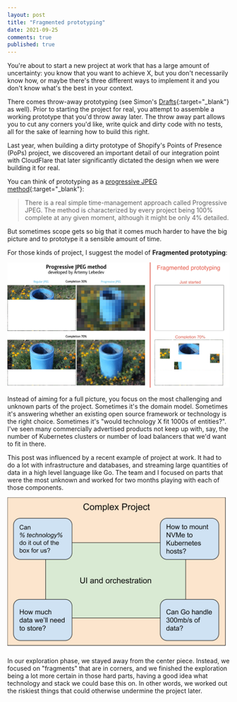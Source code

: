 ```yaml
---
layout: post
title: "Fragmented prototyping"
date: 2021-09-25
comments: true
published: true
---
```


You're about to start a new project at work that has a large amount of uncertainty: you know that you want to achieve X, but you don't necessarily know how, or maybe there's three different ways to implement it and you don't know what's the best in your context.

There comes throw-away prototyping (see Simon's [Drafts](https://sirupsen.com/drafts/){:target="\_blank"} as well). Prior to starting the project for real, you attempt to assemble a working prototype that you'd throw away later. The throw away part allows you to cut any corners you'd like, write quick and dirty code with no tests, all for the sake of learning how to build this right.

Last year, when building a dirty prototype of Shopify's Points of Presence (PoPs) project, we discovered an important detail of our integration point with CloudFlare that later significantly dictated the design when we were building it for real.

You can think of prototyping as a [progressive JPEG method](https://www.artlebedev.com/mandership/167/){:target="\_blank"}:

> There is a real simple time-management approach called Progressive JPEG. The method is characterized by every project being 100% complete at any given moment, although it might be only 4% detailed.

But sometimes scope gets so big that it comes much harder to have the big picture and to prototype it a sensible amount of time.

For those kinds of project, I suggest the model of **Fragmented prototyping**:

<img src="/assets/post-images/progressive-jpeg-kirs.jpg" class="px-5" />

Instead of aiming for a full picture, you focus on the most challenging and unknown parts of the project.  Sometimes it's the domain model. Sometimes it's answering whether an existing open source framework or technology is the right choice. Sometimes it's "would technology X fit 1000s of entities?". I've seen many commercially advertised products not keep up with, say, the number of Kubernetes clusters or number of load balancers that we'd want to fit in there.

This post was influenced by a recent example of project at work. It had to do a lot with infrastructure and databases, and streaming large quantities of data in a high level language like Go. The team and I focused on parts that were the most unknown and worked for two months playing with each of those components.

<img src="/assets/post-images/fragmented-prototyping.svg" width="500" style="margin: 0 auto;" />

In our exploration phase, we stayed away from the center piece. Instead, we focused on "fragments" that are in corners, and we finished the exploration being a lot more certain in those hard parts, having a good idea what technology and stack we could base this on. In other words, we worked out the riskiest things that could otherwise undermine the project later.

